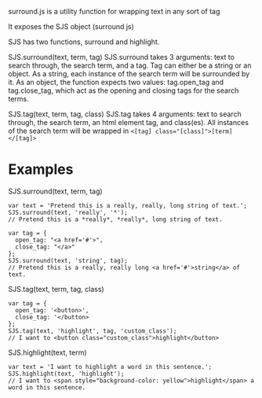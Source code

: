 surround.js is a utility function for wrapping text in any sort of tag

It exposes the SJS object (surround js)

SJS has two functions, surround and highlight.

SJS.surround(text, term, tag)
SJS.surround takes 3 arguments: text to search through, the search term, and a tag.  Tag can either be a string or an object.  As a string, each instance of the search term will be surrounded by it.  As an object, the function expects two values:  tag.open_tag and tag.close_tag, which act as the opening and closing tags for the search terms.

SJS.tag(text, term, tag, class)
SJS.tag takes 4 arguments: text to search through, the search term, an html element tag, and class(es).  All instances of the search term will be wrapped in ```<[tag] class="[class]">[term]</[tag]>```

Examples
========

SJS.surround(text, term, tag)
```
var text = 'Pretend this is a really, really, long string of text.';
SJS.surround(text, 'really', '*'); 
// Pretend this is a *really*, *really*, long string of text.

var tag = {
  open_tag: "<a href='#'>",
  close_tag: "</a>"
};
SJS.surround(text, 'string', tag);
// Pretend this is a really, really long <a href='#'>string</a> of text.
```

SJS.tag(text, term, tag, class)
```
var tag = {
  open_tag: '<button>',
  close_tag: '</button>
};
SJS.tag(text, 'highlight', tag, 'custom_class');
// I want to <button class="custom_class">highlight</button>
```

SJS.highlight(text, term)
```
var text = 'I want to highlight a word in this sentence.';
SJS.highlight(text, 'highlight'); 
// I want to <span style="background-color: yellow">highlight</span> a word in this sentence.
```
